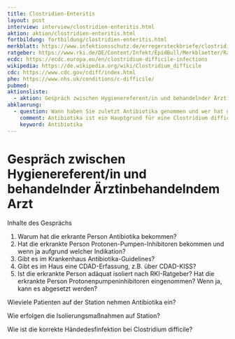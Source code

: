 ```yaml
---
title: Clostridien-Enteritis
layout: post
interview: interview/clostridien-enteritis.html
aktion: aktion/clostridien-enteritis.html
fortbildung: fortbildung/clostridien-enteritis.html
merkblatt: https://www.infektionsschutz.de/erregersteckbriefe/clostridium-difficile/
ratgeber: https://www.rki.de/DE/Content/Infekt/EpidBull/Merkblaetter/Ratgeber_Clostridium-Difficile.html
ecdc: https://ecdc.europa.eu/en/clostridium-difficile-infections
wikipedia: https://de.wikipedia.org/wiki/Clostridium_difficile
cdc: https://www.cdc.gov/cdiff/index.html
phe: https://www.nhs.uk/conditions/c-difficile/
pubmed:
aktionsliste:
  - aktion: Gespräch zwischen Hygienereferent/in und behandelnder Ärztinbehandelndem Arzt  
abklaerung:
  - question: Wann haben Sie zuletzt Antibiotika genommen und wer hat gesagt, dass Sie Antibiotika einnehmen sollen?
    comment: Antibiotika ist ein Hauptgrund für eine Clostridium difficile Diarrhoe. Die Entscheidung ob ein Antibiotikum gegeben werden sollte oder nicht sollte von einer Ärztin/einem Arzt getroffen werden. Die Entscheidung ist nicht immer ganz einfach.
    keyword: Antibiotika
---
```


# Gespräch zwischen Hygienereferent/in und behandelnder Ärztinbehandelndem Arzt  
Inhalte des Gesprächs
1. Warum hat die erkrante Person Antibiotika bekommen?
2. Hat die erkrankte Person Protonen-Pumpen-Inhibitoren bekommen und wenn ja aufgrund welcher Indikation?
3. Gibt es im Krankenhaus Antibiotika-Guidelines?
4. Gibt es im Haus eine CDAD-Erfassung, z.B. über CDAD-KISS?
5. Ist die erkrankte Person adäquat isoliert nach RKI-Ratgeber?
Hat die erkrankte Person Protonenpumpeninhibitoren eingenommen? Wenn ja, kann es abgesetzt werden?

Wieviele Patienten auf der Station nehmen Antibiotika ein?

Wie erfolgen die Isolierungsmaßnahmen auf Station?

Wie ist die korrekte Händedesfinfektion bei Clostridium difficile?

